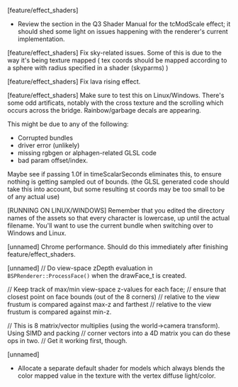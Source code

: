 [feature/effect_shaders]
* Review the section in the Q3 Shader Manual for the tcModScale effect; it should shed some light on issues happening with the 
renderer's current implementation.

[feature/effect_shaders]
Fix sky-related issues. Some of this is due to the way it's being texture mapped ( tex coords should be mapped according to a sphere with radius specified in a shader (skyparms) )

[feature/effect_shaders]
Fix lava rising effect.

[feature/effect_shaders]
Make sure to test this on Linux/Windows. There's some odd artificats, notably with the cross texture and the scrolling which occurs 
across the bridge. Rainbow/garbage decals are appearing. 

This might be due to any of the following:

- Corrupted bundles
- driver error (unlikely)
- missing rgbgen or alphagen-related GLSL code
- bad param offset/index.

Maybe see if passing 1.0f in timeScalarSeconds eliminates this, to ensure nothing is getting sampled out of bounds. (the GLSL generated code should take this into account, but some resulting
st coords may be too small to be of any actual use)

[RUNNING ON LINUX/WINDOWS]
Remember that you edited the directory names of the assets so that every character is lowercase, up until the actual filename. You'll want to use the current bundle when 
switching over to Windows and Linux.

[unnamed]
Chrome performance. Should do this immediately after finishing feature/effect_shaders.

[unnamed]
// Do view-space zDepth evaluation in `BSPRenderer::ProcessFace()` when the drawFace_t is created.
 	
// Keep track of max/min view-space z-values for each face;
// ensure that closest point on face bounds (out of the 8 corners)
// relative to the view frustum is compared against max-z and farthest
// relative to the view frustum is compared against min-z. 
 
// This is 8 matrix/vector multiplies (using the world->camera transform). Using SIMD and packing
// corner vectors into a 4D matrix you can do these ops in two.
// Get it working first, though.

[unnamed]
* Allocate a separate default shader for models which always blends the color mapped value in the texture with the vertex diffuse light/color.



